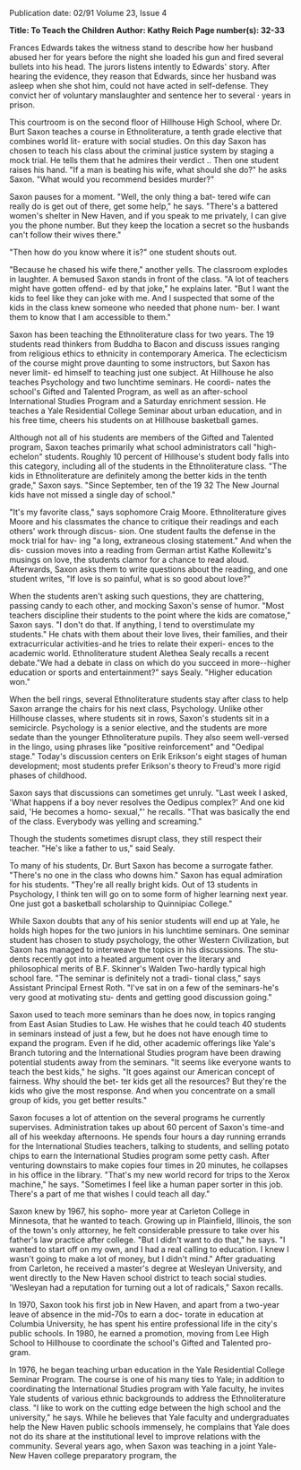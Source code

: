 Publication date: 02/91
Volume 23, Issue 4

**Title: To Teach the Children**
**Author: Kathy Reich**
**Page number(s): 32-33**

Frances Edwards takes the witness stand to describe how her 
husband abused her for years before the night she loaded his 
gun and fired several bullets into his head. The jurors listens 
intently to Edwards' story. After hearing the evidence, they 
reason that Edwards, since her husband was asleep when she 
shot him, could not have acted in self-defense. They convict 
her of voluntary manslaughter and sentence her to several · 
years in prison. 

This courtroom is on the second floor of Hillhouse High 
School, where Dr. Burt Saxon teaches a course in 
Ethnoliterature, a tenth grade elective that combines world lit-
erature with social studies. On this day Saxon has chosen to 
teach his class about the criminal justice system by staging a 
mock trial. He tells them that he admires their verdict .. Then 
one student raises his hand. "If a man is beating his wife, what 
should she do?" he asks Saxon. "What would you recommend 
besides murder?" 

Saxon pauses for a moment. "Well, the only thing a bat-
tered wife can really do is get out of there, get some help," he 
says. "There's a battered women's shelter in New Haven, and 
if you speak to me privately, I can give you the phone number. 
But they keep the location a secret so the husbands can't follow 
their wives there." 

"Then how do you know where it is?" one student shouts 
out. 

"Because he chased his wife there," another yells. The 
classroom explodes in laughter. A bemused Saxon stands in 
front of the class. "A lot of teachers might have gotten offend-
ed by that joke," he explains later. "But I want the kids to feel 
like they can joke with me. And I suspected that some of the 
kids in the class knew someone who needed that phone num-
ber. I want them to know that I am accessible to them." 

Saxon has been teaching the Ethnoliterature class for two 
years. The 19 students read thinkers from Buddha to Bacon 
and discuss issues ranging from religious ethics to ethnicity in 
contemporary America. The eclecticism of the course might 
prove daunting to some instructors, but Saxon has never limit-
ed himself to teaching just one subject. At Hillhouse he also 
teaches Psychology and two lunchtime seminars. He coordi-
nates the school's Gifted and Talented Program, as well as an 
after-school International Studies Program and a Saturday 
enrichment session. He teaches a Yale Residential College 
Seminar about urban education, and in his free time, cheers his 
students on at Hillhouse basketball games. 

Although not all of his students are members of the 
Gifted and Talented program, Saxon teaches primarily what 
school administrators call "high-echelon" students. Roughly 
10 percent of Hillhouse's student body falls into this category, 
including all of the students in the Ethnoliterature class. "The 
kids in Ethnoliterature are definitely among the better kids in 
the tenth grade," Saxon says. "Since September, ten of the 19 
32 The New Journal 
kids have not missed a single day of school." 

"It's my favorite class," says sophomore Craig Moore. 
Ethnoliterature gives Moore and his classmates the chance to 
critique their readings and each others' work through discus-
sion. One student faults the defense in the mock trial for hav-
ing "a long, extraneous closing statement." And when the dis-
cussion moves into a reading from German artist Kathe 
Kollewitz's musings on love, the students clamor for a chance 
to read aloud. Afterwards, Saxon asks them to write questions 
about the reading, and one student writes, "If love is so 
painful, what is so good about love?" 

When the students aren't asking such questions, they are 
chattering, passing candy to each other, and mocking Saxon's 
sense of humor. "Most teachers discipline their students to the 
point where the kids are comatose," Saxon says. "I don't do 
that. If anything, I tend to overstimulate my students." He 
chats with them about their love lives, their families, and their 
extracurricular activities-and he tries to relate their experi-
ences to the academic world. Ethnoliterature student Alethea 
Sealy recalls a recent debate."We had a debate in class on 
which do you succeed in more--higher education or sports 
and entertainment?" says Sealy. "Higher education won." 

When the bell rings, several Ethnoliterature students stay 
after class to help Saxon arrange the chairs for his next class, 
Psychology. Unlike other Hillhouse classes, where students sit 
in rows, Saxon's students sit in a semicircle. Psychology is a 
senior elective, and the students are more sedate than the 
younger Ethnoliterature pupils. They also seem well-versed in 
the lingo, using phrases like "positive reinforcement" and 
"Oedipal stage." Today's discussion centers on Erik Erikson's 
eight stages of human development; most students prefer 
Erikson's theory to Freud's more rigid phases of childhood. 

Saxon says that discussions can sometimes get unruly. "Last 
week I asked, 'What happens if a boy never resolves the 
Oedipus complex?' And one kid said, 'He becomes a homo-
sexual,"' he recalls. "That was basically the end of the class. 
Everybody was yelling and screaming." 

Though the students sometimes disrupt class, they still 
respect their teacher. "He's like a father to us," said Sealy. 

To many of his students, Dr. Burt Saxon has become a surrogate father. 
"There's no one in the class who downs him." Saxon has equal 
admiration for his students. "They're all really bright kids. Out 
of 13 students in Psychology, I think ten will go on to some 
form of higher learning next year. One just got a basketball 
scholarship to Quinnipiac College." 

While Saxon doubts that any of his senior students will 
end up at Yale, he holds high hopes for the two juniors in his 
lunchtime seminars. One seminar student has chosen to study 
psychology, the other Western Civilization, but Saxon has 
managed to interweave the topics in his discussions. The stu-
dents recently got into a heated argument over the literary and 
philosophical merits of B.F. Skinner's Walden Two-hardly 
typical high school fare. "The seminar is definitely not a tradi-
tional class," says Assistant Principal Ernest Roth. "I've sat in 
on a few of the seminars-he's very good at motivating stu-
dents and getting good discussion going." 

Saxon used to teach more seminars than he does now, in 
topics ranging from East Asian Studies to Law. He wishes that 
he could teach 40 students in seminars instead of just a few, 
but he does not have enough time to expand the program. 
Even if he did, other academic offerings like Yale's Branch 
tutoring and the International Studies program have been 
drawing potential students away from the seminars. "It seems 
like everyone wants to teach the best kids," he sighs. "It goes 
against our American concept of fairness. Why should the bet-
ter kids get all the resources? But they're the kids who give the 
most response. And when you concentrate on a small group of 
kids, you get better results." 


Saxon focuses a lot of attention on 
the several programs he currently 
supervises. Administration takes up 
about 60 percent of Saxon's time-and 
all of his weekday afternoons. He 
spends four hours a day running 
errands for the International Studies 
teachers, talking to students, and selling 
potato chips to earn the International 
Studies program some petty cash. After 
venturing downstairs to make copies 
four times in 20 minutes, he collapses in 
his office in the library. "That's my new 
world record for trips to the Xerox 
machine," he says. "Sometimes I feel 
like a human paper sorter in this job. 
There's a part of me that wishes I could 
teach all day." 

Saxon knew by 1967, his sopho-
more year at Carleton College in 
Minnesota, that he wanted to teach. 
Growing up in Plainfield, Illinois, the son 
of the town's only attorney, he felt considerable pressure to 
take over his father's law practice after college. "But I didn't 
want to do that," he says. "I wanted to start off on my own, 
and I had a real calling to education. I knew I wasn't going to 
make a lot of money, but I didn't mind." After graduating 
from Carleton, he received a master's degree at Wesleyan 
University, and went directly to the New Haven school district 
to teach social studies. 'Wesleyan had a reputation for turning 
out a lot of radicals," Saxon recalls. 

In 1970, Saxon took his first job in New Haven, and apart 
from a two-year leave of absence in the mid-70s to earn a doc-
torate in education at Columbia University, he has spent his 
entire professional life in the city's public schools. In 1980, he 
earned a promotion, moving from Lee High School to 
Hillhouse to coordinate the school's Gifted and Talented pro-
gram. 

In 1976, he began teaching urban education in the Yale 
Residential College Seminar Program. The course is one of his 
many ties to Yale; in addition to coordinating the International 
Studies program with Yale faculty, he invites Yale students of 
various ethnic backgrounds to address the Ethnoliterature 
class. "I like to work on the cutting edge between the high 
school and the university," he says. While he believes that Yale 
faculty and undergraduates help the New Haven public 
schools immensely, he complains that Yale does not do its 
share at the institutional level to improve relations with the 
community. Several years ago, when Saxon was teaching in a 
joint Yale-New Haven college preparatory program, the